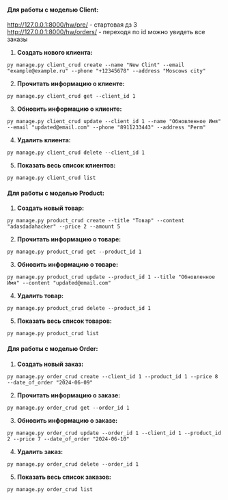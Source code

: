 #### Для работы с моделью Client: 
http://127.0.0.1:8000/hw/pre/ - стартовая дз 3
http://127.0.0.1:8000/hw/orders/ - переходя по id можно увидеть все заказы
1. **Создать нового клиента:**

```
py manage.py client_crud create --name "New Clint" --email "example@example.ru" --phone "+12345678" --address "Moscows city"
```

2. **Прочитать информацию о клиенте:**

```
py manage.py client_crud get --client_id 1
```

3. **Обновить информацию о клиенте:**

```
py manage.py client_crud update --client_id 1 --name "Обновленное Имя" --email "updated@email.com" --phone "8911233443" --address "Perm"
```

4. **Удалить клиента:**

```
py manage.py client_crud delete --client_id 1
```

5. **Показать весь список клиентов:**

```
py manage.py client_crud list
```

#### Для работы с моделью Product:

1. **Создать новый товар:**

```
py manage.py product_crud create --title "Товар" --content "adasdadahacker" --price 2 --amount 5
```

2. **Прочитать информацию о товаре:**

```
py manage.py product_crud get --product_id 1
```

3. **Обновить информацию о товаре:**

```
py manage.py product_crud update --product_id 1 --title "Обновленное Имя" --content "updated@email.com"
```

4. **Удалить товар:**

```
py manage.py product_crud delete --product_id 1
```

5. **Показать весь список товаров:**

```
py manage.py product_crud list
```

#### Для работы с моделью Order:

1. **Создать новый заказ:**

```
py manage.py order_crud create --client_id 1 --product_id 1 --price 8 --date_of_order "2024-06-09"
```

2. **Прочитать информацию о заказе:**

```
py manage.py order_crud get --order_id 1
```

3. **Обновить информацию о заказе:**

```
py manage.py order_crud update --order_id 1 --client_id 1 --product_id 2 --price 7 --date_of_order "2024-06-10"
```

4. **Удалить заказ:**

```
py manage.py order_crud delete --order_id 1
```

5. **Показать весь список заказов:**

```
py manage.py order_crud list
```
